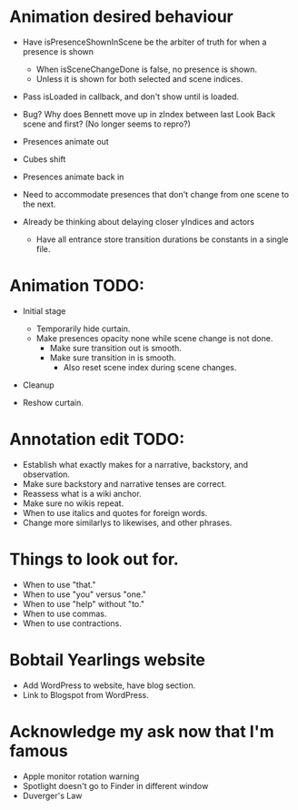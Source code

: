# Animation desired behaviour
* Have isPresenceShownInScene be the arbiter of truth for when a presence is shown
    * When isSceneChangeDone is false, no presence is shown.
    * Unless it is shown for both selected and scene indices.
* Pass isLoaded in callback, and don't show until is loaded.
* Bug? Why does Bennett move up in zIndex between last Look Back scene and first? (No longer seems to repro?)

* Presences animate out
* Cubes shift
* Presences animate back in
* Need to accommodate presences that don't change from one scene to the next.

* Already be thinking about delaying closer yIndices and actors
    * Have all entrance store transition durations be constants in a single file.

# Animation TODO:
* Initial stage
    * Temporarily hide curtain.
    * Make presences opacity none while scene change is not done.
        * Make sure transition out is smooth.
        * Make sure transition in is smooth.
            * Also reset scene index during scene changes.

* Cleanup
* Reshow curtain.

# Annotation edit TODO:
* Establish what exactly makes for a narrative, backstory, and observation.
* Make sure backstory and narrative tenses are correct.
* Reassess what is a wiki anchor.
* Make sure no wikis repeat.
* When to use italics and quotes for foreign words.
* Change more similarlys to likewises, and other phrases.

# Things to look out for.
* When to use "that."
* When to use "you" versus "one."
* When to use "help" without "to."
* When to use commas.
* When to use contractions.

# Bobtail Yearlings website
* Add WordPress to website, have blog section.
* Link to Blogspot from WordPress.

# Acknowledge my ask now that I'm famous
* Apple monitor rotation warning
* Spotlight doesn't go to Finder in different window
* Duverger's Law
